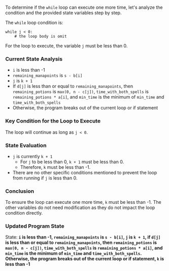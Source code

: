 To determine if the `while` loop can execute one more time, let's analyze the condition and the provided state variables step by step.

The `while` loop condition is:
```
while j < 0:
    # the loop body is omit
```
For the loop to execute, the variable `j` must be less than 0.

### Current State Analysis
- `i` is less than -1
- `remaining_manapoints` is `s - b[i]`
- `j` is `k + 1`
- If `d[j]` is less than or equal to `remaining_manapoints`, then `remaining_potions` is `max(0, n - c[j])`, `time_with_both_spells` is `remaining_potions * a[i]`, and `min_time` is the minimum of `min_time` and `time_with_both_spells`
- Otherwise, the program breaks out of the current loop or if statement

### Key Condition for the Loop to Execute
The loop will continue as long as `j < 0`.

### State Evaluation
- `j` is currently `k + 1`
  - For `j` to be less than 0, `k + 1` must be less than 0.
  - Therefore, `k` must be less than -1.
- There are no other specific conditions mentioned to prevent the loop from running if `j` is less than 0.

### Conclusion
To ensure the loop can execute one more time, `k` must be less than -1. The other variables do not need modification as they do not impact the loop condition directly.

### Updated Program State
State: **`i` is less than -1, `remaining_manapoints` is `s - b[i]`, `j` is `k + 1`, if `d[j]` is less than or equal to `remaining_manapoints`, then `remaining_potions` is `max(0, n - c[j])`, `time_with_both_spells` is `remaining_potions * a[i]`, and `min_time` is the minimum of `min_time` and `time_with_both_spells`. Otherwise, the program breaks out of the current loop or if statement, `k` is less than -1**